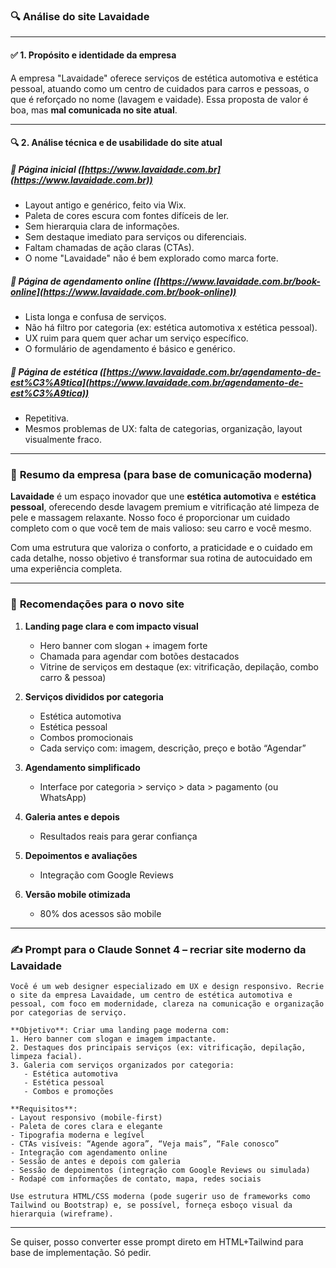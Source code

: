 ### 🔍 **Análise do site Lavaidade**

---

#### ✅ **1. Propósito e identidade da empresa**

A empresa "Lavaidade" oferece serviços de estética automotiva e estética pessoal, atuando como um centro de cuidados para carros e pessoas, o que é reforçado no nome (lavagem e vaidade). Essa proposta de valor é boa, mas **mal comunicada no site atual**.

---

#### 🔍 **2. Análise técnica e de usabilidade do site atual**

##### 📌 **Página inicial ([https://www.lavaidade.com.br](https://www.lavaidade.com.br))**

* Layout antigo e genérico, feito via Wix.
* Paleta de cores escura com fontes difíceis de ler.
* Sem hierarquia clara de informações.
* Sem destaque imediato para serviços ou diferenciais.
* Faltam chamadas de ação claras (CTAs).
* O nome "Lavaidade" não é bem explorado como marca forte.

##### 📌 **Página de agendamento online ([https://www.lavaidade.com.br/book-online](https://www.lavaidade.com.br/book-online))**

* Lista longa e confusa de serviços.
* Não há filtro por categoria (ex: estética automotiva x estética pessoal).
* UX ruim para quem quer achar um serviço específico.
* O formulário de agendamento é básico e genérico.

##### 📌 **Página de estética ([https://www.lavaidade.com.br/agendamento-de-est%C3%A9tica](https://www.lavaidade.com.br/agendamento-de-est%C3%A9tica))**

* Repetitiva.
* Mesmos problemas de UX: falta de categorias, organização, layout visualmente fraco.

---

### 🧠 **Resumo da empresa (para base de comunicação moderna)**

**Lavaidade** é um espaço inovador que une **estética automotiva** e **estética pessoal**, oferecendo desde lavagem premium e vitrificação até limpeza de pele e massagem relaxante. Nosso foco é proporcionar um cuidado completo com o que você tem de mais valioso: seu carro e você mesmo.

Com uma estrutura que valoriza o conforto, a praticidade e o cuidado em cada detalhe, nosso objetivo é transformar sua rotina de autocuidado em uma experiência completa.

---

### 🎯 **Recomendações para o novo site**

1. **Landing page clara e com impacto visual**

   * Hero banner com slogan + imagem forte
   * Chamada para agendar com botões destacados
   * Vitrine de serviços em destaque (ex: vitrificação, depilação, combo carro & pessoa)

2. **Serviços divididos por categoria**

   * Estética automotiva
   * Estética pessoal
   * Combos promocionais
   * Cada serviço com: imagem, descrição, preço e botão “Agendar”

3. **Agendamento simplificado**

   * Interface por categoria > serviço > data > pagamento (ou WhatsApp)

4. **Galeria antes e depois**

   * Resultados reais para gerar confiança

5. **Depoimentos e avaliações**

   * Integração com Google Reviews

6. **Versão mobile otimizada**

   * 80% dos acessos são mobile

---

### ✍️ **Prompt para o Claude Sonnet 4 – recriar site moderno da Lavaidade**

```plaintext
Você é um web designer especializado em UX e design responsivo. Recrie o site da empresa Lavaidade, um centro de estética automotiva e pessoal, com foco em modernidade, clareza na comunicação e organização por categorias de serviço.

**Objetivo**: Criar uma landing page moderna com:
1. Hero banner com slogan e imagem impactante.
2. Destaques dos principais serviços (ex: vitrificação, depilação, limpeza facial).
3. Galeria com serviços organizados por categoria:
   - Estética automotiva
   - Estética pessoal
   - Combos e promoções

**Requisitos**:
- Layout responsivo (mobile-first)
- Paleta de cores clara e elegante
- Tipografia moderna e legível
- CTAs visíveis: “Agende agora”, “Veja mais”, “Fale conosco”
- Integração com agendamento online
- Sessão de antes e depois com galeria
- Sessão de depoimentos (integração com Google Reviews ou simulada)
- Rodapé com informações de contato, mapa, redes sociais

Use estrutura HTML/CSS moderna (pode sugerir uso de frameworks como Tailwind ou Bootstrap) e, se possível, forneça esboço visual da hierarquia (wireframe).
```

---

Se quiser, posso converter esse prompt direto em HTML+Tailwind para base de implementação. Só pedir.
